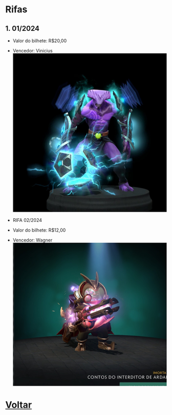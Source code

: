 # Rifas
## 1. 01/2024 
- Valor do bilhete: R$20,00
- Vencedor: Vinicius
![imagem1](img/void-immortals.jpg)

- RIFA 02/2024 
- Valor do bilhete: R$12,00
- Vencedor: Wagner
![imagem1](img/sniper-ardal.jpg)

# [Voltar](README.md)